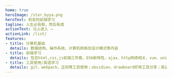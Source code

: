 ```yaml
---
home: true
heroImage: /star_byya.png
heroText: 莉安的前端学习
tagline: 人生必有痴，而后有成
actionText: 马上进入 →
actionLink: /list/
features:
- title: 计算机基础
  details: 数据结构、操作系统、计算机网络及设计模式等内容
- title: 前端学习
  details: 包含html,css,js前端三件套，ES6新特性，ajax、http网络相关，vue、uniapp框架等内容
- title: 工具使用/英语学习
  details: git，webpack，正则等工具使用；obsidian，drawboard好用工具分享；英语资源分享，长期保持英语学习计划。
---
```

